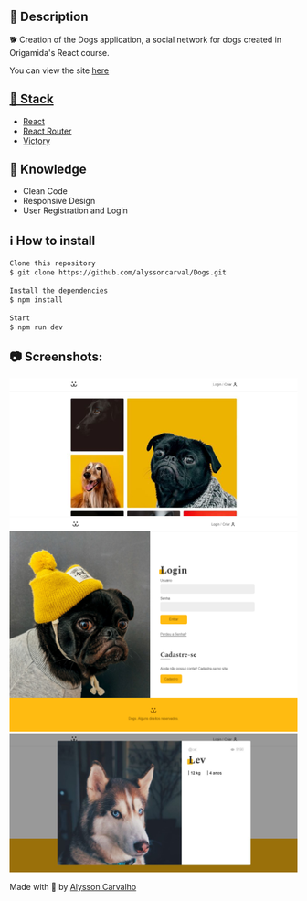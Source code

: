 <h2>🔖 Description</h2>
<p>🐕 Creation of the Dogs application, a social network for dogs created in Origamida's React course.</p>
<p>You can view the site <a href="https://dogs-alyssoncarval.vercel.app/" target="_blank">here</p>


<h2>🚀 Stack</h2>
<ul>
    <li><a href="https://create-react-app.dev/" target="_blank">React</a></li>
    <li><a href="https://reactrouter.com/" target="_blank">React Router</a></li>
    <li><a href="https://github.com/FormidableLabs/victory" target="_blank">Victory</a></li>
</ul>

<h2>📌 Knowledge</h2>
<ul>
    <li>Clean Code</li>
    <li>Responsive Design</li>
    <li>User Registration and Login</li>
</ul>

<h2>ℹ️ How to install</h2>

    Clone this repository
    $ git clone https://github.com/alyssoncarval/Dogs.git

    Install the dependencies
    $ npm install

    Start
    $ npm run dev

<h2>📷 Screenshots:</h2>

<img src="/public/screenshot-1.jpg">
<img src="/public/screenshot-2.png">
<img src="/public/screenshot-3.jpg">

Made with 🤍 by <a href="https://github.com/alyssoncarval/" target="_blank">Alysson Carvalho</a></p>
